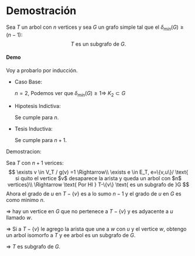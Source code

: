 # Demostración

Sea $T$ un arbol con $n$ vertices y sea $G$ un grafo simple tal que el $\delta_{min}(G) \ge (n-1)$:
$$
T\text{ es un subgrafo de }G.
$$

#### Demo

Voy a probarlo por inducción.

- Caso Base:

  $n=2$,  Podemos ver que $\delta_{min}(G) \ge 1 \Rightarrow$ $K_2 \subset G$

- Hipotesis Indictiva:

  Se cumple para $n$.

- Tesis Inductiva:

  Se cumple para $n+1$.

Demostracion:

Sea $T$ con $n+1$ verices:
$$
\exists v \in V_T / g(v) =1 \Rightarrow\\
 \exists e \in E_T, e=\{v,u\}/ \text{ si quito el vertice $v$ desaparece la arista y queda un arbol con $n$ vertices}\\
 \Rightarrow \text{ Por HI } T-\{v\} \text{ es un subgrafo de }G
$$
Ahora el grado de $u$  en $T-\{v\}$ es a lo sumo $n-1$ y el grado de $u$ en $G$ es como minimo $n$.

$\Rightarrow$ hay un vertice en $G$ que no pertenece a $T-\{v\}$  y es adyacente a $u$ llamado $w$.

$\Rightarrow$ Si a $T-\{v\}$ le agrego la arista que une a $w$ con $u$ y el vertice $w$, obtengo un arbol isomorfo a $T$ y ee arbol es un subgrafo de $G$.

$\Rightarrow$ $T$ es subgrafo de $G$.